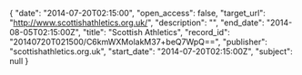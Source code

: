 {
  "date": "2014-07-20T02:15:00", 
  "open_access": false, 
  "target_url": "http://www.scottishathletics.org.uk/", 
  "description": "", 
  "end_date": "2014-08-05T02:15:00Z", 
  "title": "Scottish Athletics", 
  "record_id": "20140720T021500/C6kmWXMolakM37+beQ7WpQ==", 
  "publisher": "scottishathletics.org.uk", 
  "start_date": "2014-07-20T02:15:00Z", 
  "subject": null
}


